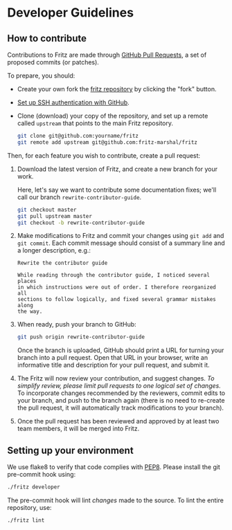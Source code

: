 # Developer Guidelines

## How to contribute

Contributions to Fritz are made through [GitHub Pull Requests](https://help.github.com/en/github/collaborating-with-issues-and-pull-requests/about-pull-requests), a set of proposed commits (or patches).

To prepare, you should:

- Create your own fork the [fritz repository](https://github.com/fritz-marshal/fritz) by clicking the "fork" button.

- [Set up SSH authentication with GitHub](https://help.github.com/en/github/authenticating-to-github/connecting-to-github-with-ssh).

- Clone (download) your copy of the repository, and set up a remote called `upstream` that points to the main Fritz repository.

  ```sh
  git clone git@github.com:yourname/fritz
  git remote add upstream git@github.com:fritz-marshal/fritz
  ```

Then, for each feature you wish to contribute, create a pull request:

1. Download the latest version of Fritz, and create a new branch for your work.

   Here, let's say we want to contribute some documentation fixes; we'll call our branch `rewrite-contributor-guide`.

   ```sh
   git checkout master
   git pull upstream master
   git checkout -b rewrite-contributor-guide
   ```

1. Make modifications to Fritz and commit your changes using `git add` and `git commit`.  Each commit message should consist of a summary line and a longer description, e.g.:

   ```text
   Rewrite the contributor guide

   While reading through the contributor guide, I noticed several places
   in which instructions were out of order. I therefore reorganized all
   sections to follow logically, and fixed several grammar mistakes along
   the way.
   ```

1. When ready, push your branch to GitHub:

   ```sh
   git push origin rewrite-contributor-guide
   ```

   Once the branch is uploaded, GitHub should print a URL for turning your branch into a pull request.  Open that URL in your browser, write an informative title and description for your pull request, and submit it.

1. The Fritz will now review your contribution, and suggest changes.  *To simplify review, please limit pull requests to one logical set of changes.* To incorporate changes recommended by the reviewers, commit edits to your branch, and push to the branch again (there is no need to re-create the pull request, it will automatically track modifications to your branch).

1. Once the pull request has been reviewed and approved by at least two team members, it will be merged into Fritz.

## Setting up your environment

We use flake8 to verify that code complies with [PEP8](https://www.python.org/dev/peps/pep-0008/).  Please install the git pre-commit hook using:

```sh
./fritz developer
```

The pre-commit hook will lint *changes* made to the source.  To lint
the entire repository, use:

```sh
./fritz lint
```
